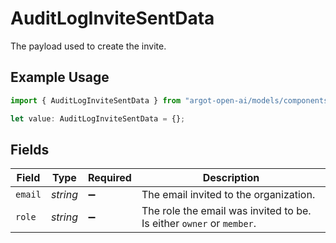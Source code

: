 # AuditLogInviteSentData

The payload used to create the invite.

## Example Usage

```typescript
import { AuditLogInviteSentData } from "argot-open-ai/models/components";

let value: AuditLogInviteSentData = {};
```

## Fields

| Field                                                                | Type                                                                 | Required                                                             | Description                                                          |
| -------------------------------------------------------------------- | -------------------------------------------------------------------- | -------------------------------------------------------------------- | -------------------------------------------------------------------- |
| `email`                                                              | *string*                                                             | :heavy_minus_sign:                                                   | The email invited to the organization.                               |
| `role`                                                               | *string*                                                             | :heavy_minus_sign:                                                   | The role the email was invited to be. Is either `owner` or `member`. |